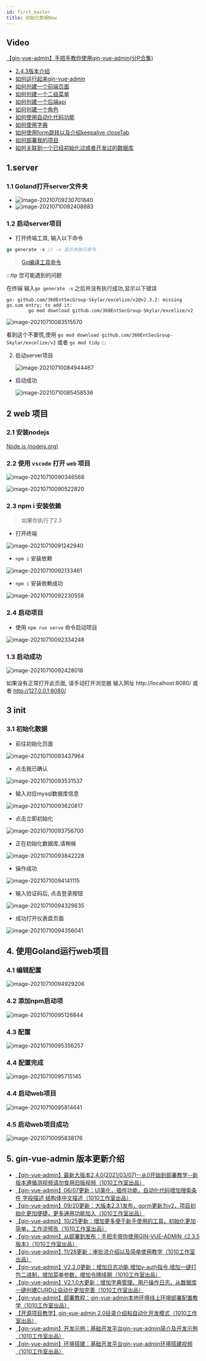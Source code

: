 ```yaml
---
id: first_master
title: 初始化数据New
---
```


## Video

[【gin-vue-admin】手把手教你使用gin-vue-admin(分P合集)](https://www.bilibili.com/video/BV1Rg411u7xH)

- [2.4.3版本介绍](https://www.bilibili.com/video/BV1Rg411u7xH?p=1) 
- [如何运行起来gin-vue-admin](https://www.bilibili.com/video/BV1Rg411u7xH?p=2) 
- [如何创建一个前端页面](https://www.bilibili.com/video/BV1Rg411u7xH?p=3)
- [如何创建一个二级菜单](https://www.bilibili.com/video/BV1Rg411u7xH?p=4)
- [如何创建一个后端api](https://www.bilibili.com/video/BV1Rg411u7xH?p=5)
- [如何创建一个角色](https://www.bilibili.com/video/BV1Rg411u7xH?p=6)
- [如何使用自动化代码功能](https://www.bilibili.com/video/BV1Rg411u7xH?p=7)
- [如何使用字典](https://www.bilibili.com/video/BV1Rg411u7xH?p=8)
- [如何使用form跳转以及介绍keepalive closeTab](https://www.bilibili.com/video/BV1Rg411u7xH?p=9)
- [如何部署我的项目](https://www.bilibili.com/video/BV1Rg411u7xH?p=10)
- [如何关联到一个已经初始化过或者开发过的数据库](https://www.bilibili.com/video/BV1Rg411u7xH?p=11)

## 1.server

### 1.1 Goland打开server文件夹

- ![image-20210709230701840](../static/first/image-20210709230701840.png)
- ![image-20210710082408883](../static/first/image-20210710082408883.png)

### 1.2 启动server项目

- 打开终端工具, 输入以下命令

```go
go generate -x // -x 显示并执行命令
```

> [Go编译工具命令](https://www.cnblogs.com/binHome/p/14845617.html)



:::tip 您可能遇到的问题

  在终端 输入`go generate -x` 之后并没有执行成功,显示以下错误

```shell
go: github.com/360EntSecGroup-Skylar/excelize/v2@v2.3.2: missing go.sum entry; to add it:
        go mod download github.com/360EntSecGroup-Skylar/excelize/v2
```

![image-20210710083515570](../static/first/image-20210710083515570.png)

看到这个不要慌,使用 `go mod download github.com/360EntSecGroup-Skylar/excelize/v2` 或者 `go mod tidy`
:::




2. 启动server项目

   ![image-20210710084944467](../static/first/image-20210710084944467.png)

- 启动成功

  ![image-20210710085458536](../static/first/image-20210710085458536.png)


## 2 web 项目

### 2.1 安装nodejs

[Node.js (nodejs.org)](https://nodejs.org/zh-cn/)

### 2.2 使用 `vscode` 打开 `web` 项目

![image-20210710090346568](../static/first/image-20210710090346568.png)

![image-20210710090522820](../static/first/image-20210710090522820.png)

### 2.3 npm i 安装依赖

> 如果你执行了2.3

- 打开终端

![image-20210710091242940](../static/first/image-20210710091242940.png)

- `npm i` 安装依赖

![image-20210710092133461](../static/first/image-20210710092133461.png)

- `npm i` 安装依赖成功

![image-20210710092230558](../static/first/image-20210710092230558.png)

### 2.4 启动项目

- 使用 `npm run serve` 命令启动项目

![image-20210710092334248](../static/first/image-20210710092334248.png)

### 1.3 启动成功

![image-20210710092428018](../static/first/image-20210710092428018.png)

如果没有正常打开此页面, 请手动打开浏览器 输入网址 http://localhost:8080/ 或者 http://127.0.0.1:8080/


## 3 init

### 3.1 初始化数据

- 前往初始化页面

![image-20210710093437964](../static/first/image-20210710093437964.png)

- 点击我已确认

![image-20210710093531537](../static/first/image-20210710093531537.png)

- 输入对应mysql数据库信息

![image-20210710093620817](../static/first/image-20210710093620817.png)

- 点击立即初始化

![image-20210710093756700](../static/first/image-20210710093756700.png)

- 正在初始化数据库,请稍候

![image-20210710093842228](../static/first/image-20210710093842228.png)

- 操作成功

![image-20210710094141115](../static/first/image-20210710094141115.png)

- 输入验证码后, 点击登录按钮

![image-20210710094329635](../static/first/image-20210710094329635.png)

- 成功打开仪表盘页面

![image-20210710094356041](../static/first/image-20210710094356041.png)

## 4. 使用Goland运行web项目

### 4.1 编辑配置

![image-20210710094929206](../static/first/image-20210710094929206.png)

### 4.2 添加npm启动项

![image-20210710095126844](../static/first/image-20210710095126844.png)

### 4.3 配置

![image-20210710095356257](../static/first/image-20210710095356257.png)

### 4.4 配置完成

![image-20210710095715145](../static/first/image-20210710095715145.png)

### 4.4 启动web项目

![image-20210710095814641](../static/first/image-20210710095814641.png)

### 4.5 启动web项目成功

![image-20210710095838176](../static/first/image-20210710095838176.png)

## 5. gin-vue-admin 版本更新介绍

- [【gin-vue-admin】最新大版本2.4.0(2021/03/07)--从0开始到部署教学--新版本遵循测视频请勿食用旧版视频（1010工作室出品）](https://www.bilibili.com/video/BV1Mb4y197RR)
- [【gin-vue-admin】06/07更新：UI美化，插件功能，自动化代码增加搜索条件 字段描述 结构体中文描述（1010工作室出品）](https://www.bilibili.com/video/BV1wa4y1Y7oX)
- [【gin-vue-admin】09/20更新：大版本2.3.1发布，gorm更新为v2，项目初始化更加便捷，更多通用功能加入（1010工作室出品）](https://www.bilibili.com/video/BV1Jy4y1k75Z)
- [【gin-vue-admin】10/25更新：增加更多便于新手使用的工具，初始化更加简单，工作流预告（1010工作室出品）](https://www.bilibili.com/video/BV1Ca4y1L7JM)
- [【gin-vue-admin】从部署到发布：手把手带你使用GIN-VUE-ADMIN《2.3.5版本》（1010工作室出品）](https://www.bilibili.com/video/BV1fV411y7dT)
- [【gin-vue-admin】11/28更新：审批流介绍以及简单使用教学（1010工作室出品）](https://www.bilibili.com/video/BV1Ka411F7Ji)
- [【gin-vue-admin】V2.2.0更新：增加日志功能,增加v-auth指令,增加一键打包二进制，增加菜单参数，增加令牌续期（1010工作室出品）](https://www.bilibili.com/video/BV1jk4y127yg)
- [【gin-vue-admin】V2.1.0大更新：增加字典管理，用户操作日志，从数据库一键创建CURD让自动化更加完善（1010工作室出品）](https://www.bilibili.com/video/BV1hC4y1h7PT)
- [【gin-vue-admin】部署教程：gin-vue-admin本地环境线上环境部署配置教学（1010工作室出品）](https://www.bilibili.com/video/BV1y5411s75A)
- [【开源项目教学】gin-vue-admin 2.0目录介绍和自动化开发模式（1010工作室出品）](https://www.bilibili.com/video/BV1aV411d7Gm)
- [【gin-vue-admin】开发示例：基础开发平台gin-vue-admin简介及开发示例（1010工作室出品）](https://www.bilibili.com/video/BV16K4y1r7BD)
- [【gin-vue-admin】环境搭建：基础开发平台gin-vue-admin环境搭建视频（1010工作室出品）](https://www.bilibili.com/video/BV1Fg4y187Bw)

